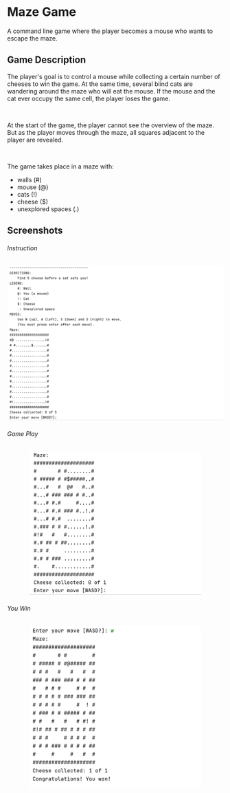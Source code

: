 # Maze Game

A command line game where the player becomes a mouse who wants to escape the maze.

## Game Description

The player's goal is to control a mouse while collecting a certain number of cheeses to win the game. At the same time, several blind cats are wandering around the maze who will eat the mouse. If the mouse and the cat ever occupy the same cell, the player loses the game. 

<br>

At the start of the game, the player cannot see the overview of the maze. But as the player moves through the maze, all squares adjacent to the player are revealed.

<br>

The game takes place in a maze with:
- walls (#)
- mouse (@)
- cats (!)
- cheese ($)
- unexplored spaces (.)

## Screenshots

###### Instruction
<p align="center">
  	<img src="./screenshots/instruction.png" width="600">
</p>

###### Game Play
<p align="center">
  	<img src="./screenshots/gameplay.png" width="400">
</p>

###### You Win
<p align="center">
  	<img src="./screenshots/you_win.png" width="400">
</p>
